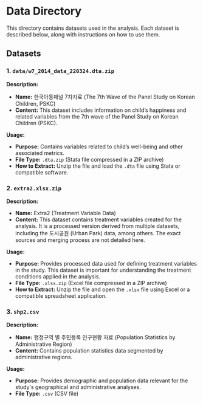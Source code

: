 # Data Directory

This directory contains datasets used in the analysis. Each dataset is described below, along with instructions on how to use them.

## Datasets

### 1. `data/w7_2014_data_220324.dta.zip`
**Description:**
- **Name:** 한국아동패널 7차자료 (The 7th Wave of the Panel Study on Korean Children, PSKC)
- **Content:** This dataset includes information on child’s happiness and related variables from the 7th wave of the Panel Study on Korean Children (PSKC).

**Usage:**
- **Purpose:** Contains variables related to child’s well-being and other associated metrics.
- **File Type:** `.dta.zip` (Stata file compressed in a ZIP archive)
- **How to Extract:** Unzip the file and load the `.dta` file using Stata or compatible software.

### 2. `extra2.xlsx.zip`
**Description:**
- **Name:** Extra2 (Treatment Variable Data)
- **Content:** This dataset contains treatment variables created for the analysis. It is a processed version derived from multiple datasets, including the 도시공원 (Urban Park) data, among others. The exact sources and merging process are not detailed here.

**Usage:**
- **Purpose:** Provides processed data used for defining treatment variables in the study. This dataset is important for understanding the treatment conditions applied in the analysis.
- **File Type:** `.xlsx.zip` (Excel file compressed in a ZIP archive)
- **How to Extract:** Unzip the file and open the `.xlsx` file using Excel or a compatible spreadsheet application.

### 3. `shp2.csv`
**Description:**
- **Name:** 행정구역 별 주민등록 인구현황 자료 (Population Statistics by Administrative Region)
- **Content:** Contains population statistics data segmented by administrative regions.

**Usage:**
- **Purpose:** Provides demographic and population data relevant for the study's geographical and administrative analyses.
- **File Type:** `.csv` (CSV file)
